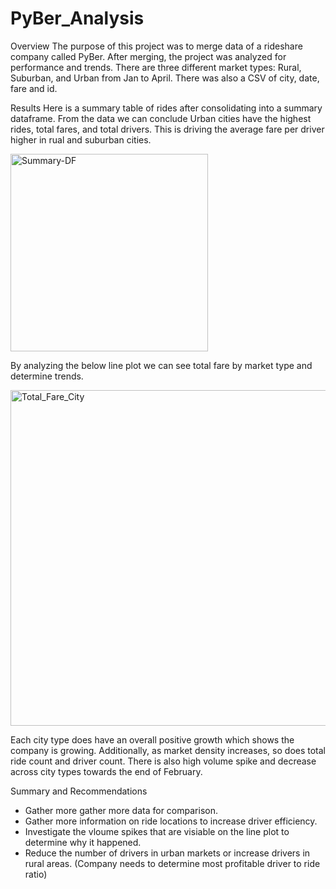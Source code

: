 # PyBer_Analysis

Overview
The purpose of this project was to merge data of a rideshare company called PyBer. After merging, the project was analyzed for performance and trends. There are three different market types: Rural, Suburban, and Urban from Jan to April. There was also a CSV of city, date, fare and id.

Results
Here is a summary table of rides after consolidating into a summary dataframe. From the data we can conclude Urban cities have the highest rides, total fares, and total drivers. This is driving the average fare per driver higher in rual and suburban cities.  

<img width="316" alt="Summary-DF" src="https://user-images.githubusercontent.com/95591222/151282481-f67eb99c-8fd6-4402-a81c-8e90f0663233.png">

By analyzing the below line plot we can see total fare by market type and determine trends.

<img width="537" alt="Total_Fare_City" src="https://user-images.githubusercontent.com/95591222/151283077-6a790dd0-3b40-405c-af16-2d2d640081f6.png">

Each city type does have an overall positive growth which shows the company is growing. Additionally, as market density increases, so does total ride count and driver count. There is also high volume spike and decrease across city types towards the end of February.

Summary and Recommendations

* Gather more gather more data for comparison.
* Gather more information on ride locations to increase driver efficiency.
* Investigate the vloume spikes that are visiable on the line plot to determine why it happened. 
* Reduce the number of drivers in urban markets or increase drivers in rural areas. (Company needs to determine most profitable driver to ride ratio)
